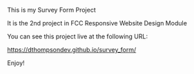 This is my Survey Form Project

It is the 2nd project in FCC Responsive Website Design Module

You can see this project live at the following URL:

https://dthompsondev.github.io/survey_form/

Enjoy!
